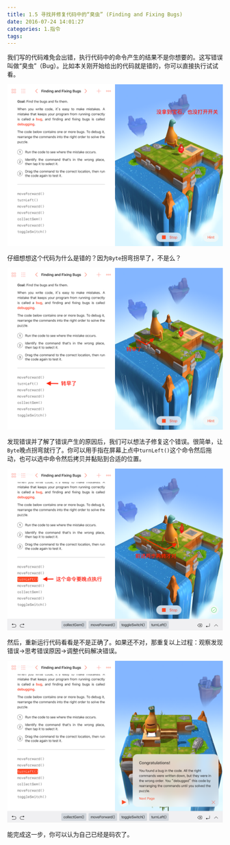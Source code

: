 ```yaml
---
title: 1.5 寻找并修复代码中的“臭虫” (Finding and Fixing Bugs)
date: 2016-07-24 14:01:27
categories: 1.指令
tags:
---
```



我们写的代码难免会出错，执行代码中的命令产生的结果不是你想要的。这写错误叫做“臭虫”（Bug）。比如本关刚开始给出的代码就是错的，你可以直接执行试试看。

![错误的代码](/images/commands/findingandfixingbugs/1s.png)

仔细想想这个代码为什么是错的？因为`Byte`拐弯拐早了，不是么？

 
![错误原因](/images/commands/findingandfixingbugs/2s.png)


发现错误并了解了错误产生的原因后，我们可以想法子修复这个错误。很简单，让`Byte`晚点拐弯就行了。你可以用手指在屏幕上点中`turnLeft()`这个命令然后拖动，也可以选中命令然后拷贝并黏贴到合适的位置。

![解决错误](/images/commands/findingandfixingbugs/3s.png)


然后，重新运行代码看看是不是正确了。如果还不对，那重复以上过程：观察发现错误->思考错误原因->调整代码解决错误。

![解决错误](/images/commands/findingandfixingbugs/4s.png)

能完成这一步，你可以认为自己已经是码农了。
